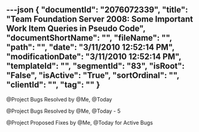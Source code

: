 ---json
{
  "documentId": "2076072339",
  "title": "Team Foundation Server 2008: Some Important Work Item Queries in Pseudo Code",
  "documentShortName": "",
  "fileName": "",
  "path": "",
  "date": "3/11/2010 12:52:14 PM",
  "modificationDate": "3/11/2010 12:52:14 PM",
  "templateId": "",
  "segmentId": "83",
  "isRoot": "False",
  "isActive": "True",
  "sortOrdinal": "",
  "clientId": "",
  "tag": ""
}
---

@Project Bugs Resolved by @Me, @Today

@Project Bugs Resolved by @Me, @Today - 5

@Project Proposed Fixes by @Me, @Today for Active Bugs

